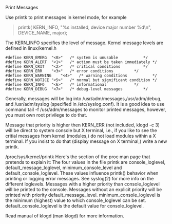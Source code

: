 Print Messages

Use printk to print messages in kernel mode, for example

> printk( KERN\_INFO, "%s installed, device major number %d\n", DEVICE\_NAME, major);

The KERN\_INFO specifies the level of message. Kernel message levels are defined in linux/kernel.h
```
#define	KERN_EMERG	"<0>"	/* system is unusable			*/
#define	KERN_ALERT	"<1>"	/* action must be taken immediately	*/
#define	KERN_CRIT	"<2>"	/* critical conditions			*/
#define	KERN_ERR	"<3>"	/* error conditions			*/
#define	KERN_WARNING	"<4>"	/* warning conditions			*/
#define	KERN_NOTICE	"<5>"	/* normal but significant condition	*/
#define	KERN_INFO	"<6>"	/* informational			*/
#define	KERN_DEBUG	"<7>"	/* debug-level messages			*/
```
Generally, messages will be log into /usr/adm/messages,/usr/adm/debug, and /usr/adm/syslog (specified in /etc/syslog.conf). It is a good idea to use command tail -f /usr/adm/messages to monitor printed messages, however, you must own root privilege to do that.

Message that priority is higher then KERN\_ERR (not included, klogd -c 3) will be direct to system console but X terminal, i.e., if you like to see the critial messages from kernel (modules,) do not load modules within a X terminal. If you insist to do that (display message on X terminal,) write a new printk.

/proc/sys/kernel/printk
Here's the section of the proc man page that pretends to explain it: The  four  values  in  the  file  printk  are  console\_loglevel, default\_message\_loglevel, minimum\_console\_level and default\_console\_loglevel.  These values influence  printk()  behavior when printing  or logging error messages. See syslog(2) for more info on the different loglevels.  Messages  with  a  higher priority than  console\_loglevel will be printed to the console. Messages               without an explicit  priority  will  be  printed  with priority default\_message\_level. minimum\_console\_loglevel is the minimum (highest)  value  to  which   console\_loglevel can   be set. default\_console\_loglevel   is   the   default   value  for console\_loglevel.

Read manual of klogd (man klogd) for more information.